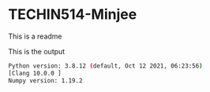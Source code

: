 # TECHIN514-Minjee

This is a readme

This is the output
```bash
Python version: 3.8.12 (default, Oct 12 2021, 06:23:56) 
[Clang 10.0.0 ]
Numpy version: 1.19.2
```
